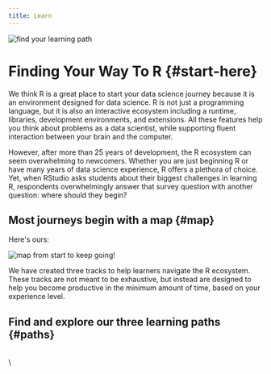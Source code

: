```yaml
---
title: Learn
---
```


<img src="/images/forest.jpg" alt="find your learning path">

# Finding Your Way To R {#start-here}

We think R is a great place to start your data science journey because it is an environment designed for data science. R is not just a programming language, but it is also an interactive ecosystem including a runtime, libraries, development environments, and extensions. All these features help you think about problems as a data scientist, while supporting fluent interaction between your brain and the computer.

However, after more than 25 years of development, the R ecosystem can seem overwhelming to newcomers. Whether you are just beginning R or have many years of data science experience, R offers a plethora of choice. Yet, when RStudio asks students about their biggest challenges in learning R, respondents overwhelmingly answer that survey question with another question: where should they begin?

## Most journeys begin with a map {#map}

Here's ours:

<img src="/images/keep-going.jpg" alt="map from start to keep going!">

We have created three tracks to help learners navigate the R ecosystem. These tracks are not meant to be exhaustive, but instead are designed to help you become productive in the minimum amount of time, based on your experience level. 
## Find and explore our three learning paths {#paths}

\
\

